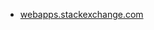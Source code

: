 * [webapps.stackexchange.com](https://webapps.stackexchange.com/questions/130173/apps-script-to-search-for-names-and-file-paths-in-folders-by-name)
